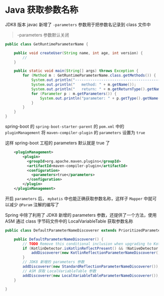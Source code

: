 # Java 获取参数名称

JDK8 版本 javac 新增了 `-parameters` 参数用于把参数名记录到 class 文件中

> -parameters 参数默认关闭

```java
public class GetRuntimeParameterName {

    public void createUser(String name, int age, int version) {
        //
    }

    public static void main(String[] args) throws Exception {
        for (Method m : GetRuntimeParameterName.class.getMethods()) {
            System.out.println("----------------------------------------");
            System.out.println("   method: " + m.getName());
            System.out.println("   return: " + m.getReturnType().getName());
            for (Parameter p : m.getParameters()) {
                System.out.println("parameter: " + p.getType().getName() + ", " + p.getName());
            }
        }
    }
}
```

spring-boot 的 `spring-boot-starter-parent` 的 `pom.xml` 中的 `pluginManagement` 将 `maven-compiler-plugin` 的 `parameters` 设置为 `true`

这样 spring-boot 工程的 parameters 默认就是 true 了

```xml
    <pluginManagement>
        <plugin>
          <groupId>org.apache.maven.plugins</groupId>
          <artifactId>maven-compiler-plugin</artifactId>
          <configuration>
            <parameters>true</parameters>
          </configuration>
        </plugin>
    </pluginManagement>
```

开启 `parameters` 后， `mybatis` 中也能正确获取参数名称，这样子 `Mapper` 中就可以减少 `@Param` 注解的编写了

Spring 中除了利用了 JDK8 新增的 parameters 参数，还提供了一个方法，使用 ASM 通过 class 字节码文件中的 LocalVariableTable 获取参数名称

```java
public class DefaultParameterNameDiscoverer extends PrioritizedParameterNameDiscoverer {

	public DefaultParameterNameDiscoverer() {
		// TODO Remove this conditional inclusion when upgrading to Kotlin 1.5, see https://youtrack.jetbrains.com/issue/KT-44594
		if (KotlinDetector.isKotlinReflectPresent() && !NativeDetector.inNativeImage()) {
			addDiscoverer(new KotlinReflectionParameterNameDiscoverer());
		}
        // JDK8 新增的 parameters 参数
		addDiscoverer(new StandardReflectionParameterNameDiscoverer());
        // ASM 获取 LocalVariableTable 参数
		addDiscoverer(new LocalVariableTableParameterNameDiscoverer());
	}

}
```